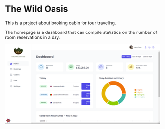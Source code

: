 # The Wild Oasis

This is a project about booking cabin for tour traveling.

The homepage is a dashboard that can compile statistics on the number of room reservations in a day.

![Homepage Dashboard](./pics/Screenshot%202023-11-11%20151642.png)

